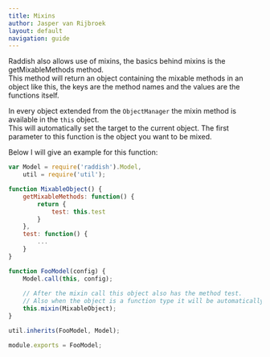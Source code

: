 ```yaml
---
title: Mixins
author: Jasper van Rijbroek
layout: default
navigation: guide
---
```


Raddish also allows use of mixins, the basics behind mixins is the getMixableMethods method.  
This method will return an object containing the mixable methods in an object like this, the keys are the method names and the values are the functions itself.

In every object extended from the ```ObjectManager``` the mixin method is available in the ```this``` object.  
This will automatically set the target to the current object. The first parameter to this function is the object you want to be mixed.

Below I will give an example for this function:

```javascript
var Model = require('raddish').Model,
    util = require('util');

function MixableObject() {
    getMixableMethods: function() {
        return {
            test: this.test
        }
    },
    test: function() {
        ...
    }
}

function FooModel(config) {
    Model.call(this, config);
    
    // After the mixin call this object also has the method test.
    // Also when the object is a function type it will be automatically created.
    this.mixin(MixableObject);
}

util.inherits(FooModel, Model);

module.exports = FooModel;
```